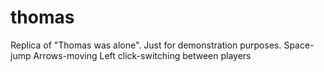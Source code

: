 # thomas

Replica of "Thomas was alone". Just for demonstration purposes. 
Space-jump
Arrows-moving
Left click-switching between players
